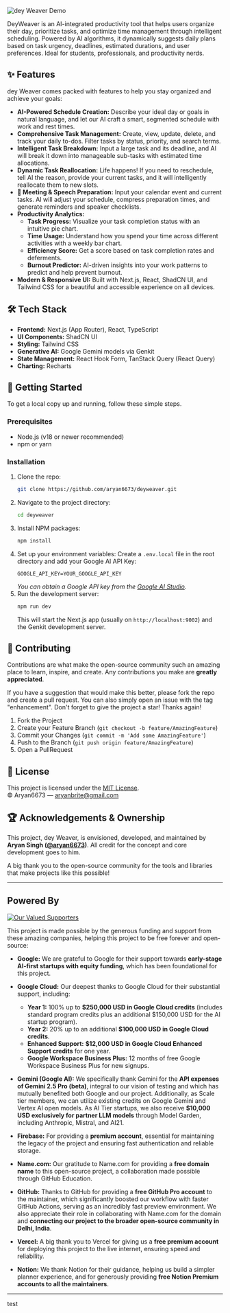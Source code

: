 ![dey Weaver Demo](https://raw.githubusercontent.com/aryan6673/deyWeaver/master/public/demo34.gif)

DeyWeaver is an AI-integrated productivity tool that helps users organize their day, prioritize tasks, and optimize time management through intelligent scheduling. Powered by AI algorithms, it dynamically suggests daily plans based on task urgency, deadlines, estimated durations, and user preferences. Ideal for students, professionals, and productivity nerds.


## ✨ Features

dey Weaver comes packed with features to help you stay organized and achieve your goals:

*    **AI-Powered Schedule Creation:** Describe your ideal day or goals in natural language, and let our AI craft a smart, segmented schedule with work and rest times.
*    **Comprehensive Task Management:** Create, view, update, delete, and track your daily to-dos. Filter tasks by status, priority, and search terms.
*    **Intelligent Task Breakdown:** Input a large task and its deadline, and AI will break it down into manageable sub-tasks with estimated time allocations.
*    **Dynamic Task Reallocation:** Life happens! If you need to reschedule, tell AI the reason, provide your current tasks, and it will intelligently reallocate them to new slots.
*   **🎤 Meeting & Speech Preparation:** Input your calendar event and current tasks. AI will adjust your schedule, compress preparation times, and generate reminders and speaker checklists.
* **Productivity Analytics:**
    *   **Task Progress:** Visualize your task completion status with an intuitive pie chart.
    *   **Time Usage:** Understand how you spend your time across different activities with a weekly bar chart.
    *   **Efficiency Score:** Get a score based on task completion rates and deferments.
    *   **Burnout Predictor:** AI-driven insights into your work patterns to predict and help prevent burnout.
*   **Modern & Responsive UI:** Built with Next.js, React, ShadCN UI, and Tailwind CSS for a beautiful and accessible experience on all devices.

## 🛠️ Tech Stack

*   **Frontend:** Next.js (App Router), React, TypeScript
*   **UI Components:** ShadCN UI
*   **Styling:** Tailwind CSS
*   **Generative AI:** Google Gemini models via Genkit
*   **State Management:** React Hook Form, TanStack Query (React Query)
*   **Charting:** Recharts

## 🚀 Getting Started

To get a local copy up and running, follow these simple steps.

### Prerequisites

*   Node.js (v18 or newer recommended)
*   npm or yarn

### Installation

1.  Clone the repo:
    ```sh
    git clone https://github.com/aryan6673/deyweaver.git
    ```
2.  Navigate to the project directory:
    ```sh
    cd deyweaver
    ```
3.  Install NPM packages:
    ```sh
    npm install
    ```
4.  Set up your environment variables:
    Create a `.env.local` file in the root directory and add your Google AI API Key:
    ```env
    GOOGLE_API_KEY=YOUR_GOOGLE_API_KEY
    ```
    *You can obtain a Google API key from the [Google AI Studio](https://aistudio.google.com/app/apikey).*
5.  Run the development server:
    ```sh
    npm run dev
    ```
    This will start the Next.js app (usually on `http://localhost:9002`) and the Genkit development server.

## 🤝 Contributing

Contributions are what make the open-source community such an amazing place to learn, inspire, and create. Any contributions you make are **greatly appreciated**.

If you have a suggestion that would make this better, please fork the repo and create a pull request. You can also simply open an issue with the tag "enhancement".
Don't forget to give the project a star! Thanks again!

1.  Fork the Project
2.  Create your Feature Branch (`git checkout -b feature/AmazingFeature`)
3.  Commit your Changes (`git commit -m 'Add some AmazingFeature'`)
4.  Push to the Branch (`git push origin feature/AmazingFeature`)
5.  Open a PullRequest

## 📜 License

This project is licensed under the [MIT License](LICENSE).  
© Aryan6673 — aryanbrite@gmail.com

## 🏆 Acknowledgements & Ownership

This project, dey Weaver, is envisioned, developed, and maintained by **Aryan Singh ([@aryan6673](https://github.com/aryan6673))**. All credit for the concept and core development goes to him.

A big thank you to the open-source community for the tools and libraries that make projects like this possible!

---

## Powered By

[![Our Valued Supporters](https://raw.githubusercontent.com/aryan6673/DeyWeaver/refs/heads/master/public/Untitled%20design.png)]()

This project is made possible by the generous funding and support from these amazing companies, helping this project to be free forever and open-source:

* **Google:** We are grateful to Google for their support towards **early-stage AI-first startups with equity funding**, which has been foundational for this project.

* **Google Cloud:** Our deepest thanks to Google Cloud for their substantial support, including:
    * **Year 1:** 100% up to **$250,000 USD in Google Cloud credits** (includes standard program credits plus an additional $150,000 USD for the AI startup program).
    * **Year 2:** 20% up to an additional **$100,000 USD in Google Cloud credits**.
    * **Enhanced Support:** **$12,000 USD in Google Cloud Enhanced Support credits** for one year.
    * **Google Workspace Business Plus:** 12 months of free Google Workspace Business Plus for new signups.

* **Gemini (Google AI):** We specifically thank Gemini for the **API expenses of Gemini 2.5 Pro (beta)**, integral to our vision of testing and which has mutually benefited both Google and our project. Additionally, as Scale tier members, we can utilize existing credits on Google Gemini and Vertex AI open models. As AI Tier startups, we also receive **$10,000 USD exclusively for partner LLM models** through Model Garden, including Anthropic, Mistral, and AI21.

* **Firebase:** For providing a **premium account**, essential for maintaining the legacy of the project and ensuring fast authentication and reliable storage.

* **Name.com:** Our gratitude to Name.com for providing a **free domain name** to this open-source project, a collaboration made possible through GitHub Education.

* **GitHub:** Thanks to GitHub for providing a **free GitHub Pro account** to the maintainer, which significantly boosted our workflow with faster GitHub Actions, serving as an incredibly fast preview environment. We also appreciate their role in collaborating with Name.com for the domain and **connecting our project to the broader open-source community in Delhi, India**.

* **Vercel:** A big thank you to Vercel for giving us a **free premium account** for deploying this project to the live internet, ensuring speed and reliability.

* **Notion:** We thank Notion for their guidance, helping us build a simpler planner experience, and for generously providing **free Notion Premium accounts to all the maintainers**.

---
test

